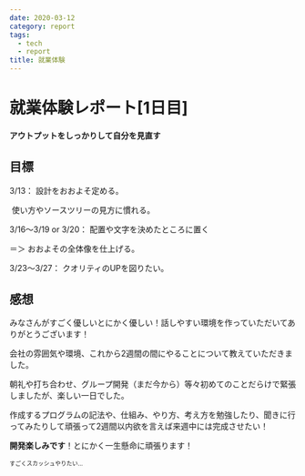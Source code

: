```yaml
---
date: 2020-03-12
category: report
tags:
  - tech
  - report
title: 就業体験
---
```

# 就業体験レポート[1日目]

#### アウトプットをしっかりして自分を見直す

## 目標

3/13：	設計をおおよそ定める。

​				使い方やソースツリーの見方に慣れる。

3/16～3/19 or 3/20：	配置や文字を決めたところに置く

＝＞	おおよその全体像を仕上げる。

3/23～3/27：	クオリティのUPを図りたい。

## 感想

みなさんがすごく優しいとにかく優しい！話しやすい環境を作っていただいてありがとうございます！

会社の雰囲気や環境、これから2週間の間にやることについて教えていただきました。

朝礼や打ち合わせ、グループ開発（まだ今から）等々初めてのことだらけで緊張しましたが、楽しい一日でした。

作成するプログラムの記法や、仕組み、やり方、考え方を勉強したり、聞きに行ってみたりして頑張って2週間以内欲を言えば来週中には完成させたい！

**開発楽しみです**！とにかく一生懸命に頑張ります！

<span style="font-size: 10px">すごくスカッシュやりたい...</span>